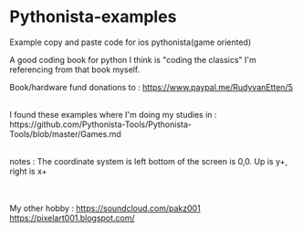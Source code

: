 # Pythonista-examples
Example copy and paste code for ios pythonista(game oriented)

A good coding book for python I think is "coding the classics" I'm referencing from that book myself.

Book/hardware fund donations to : https://www.paypal.me/RudyvanEtten/5

<br>
I found these examples where I'm doing my studies in :<br>
https://github.com/Pythonista-Tools/Pythonista-Tools/blob/master/Games.md
<br><br>

notes : 
The coordinate system is left bottom of the screen is 0,0. Up is y+, right is x+

<br><br>
My other hobby : https://soundcloud.com/pakz001
<br>
https://pixelart001.blogspot.com/


